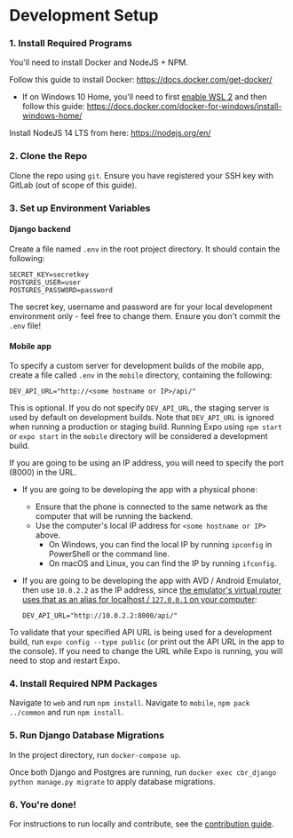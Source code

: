 # Development Setup

### 1. Install Required Programs

You'll need to install Docker and NodeJS + NPM.

Follow this guide to install Docker: https://docs.docker.com/get-docker/
- If on Windows 10 Home, you'll need to first [enable WSL 2](https://docs.microsoft.com/en-us/windows/wsl/install-win10) and then follow this guide: https://docs.docker.com/docker-for-windows/install-windows-home/

Install NodeJS 14 LTS from here: https://nodejs.org/en/

### 2. Clone the Repo

Clone the repo using `git`. Ensure you have registered your SSH key with GitLab (out of scope of this guide).

### 3. Set up Environment Variables

#### Django backend 

Create a file named `.env` in the root project directory. It should contain the following:

```
SECRET_KEY=secretkey
POSTGRES_USER=user
POSTGRES_PASSWORD=password
```

The secret key, username and password are for your local development environment only - feel free to change them. Ensure you don't commit the `.env` file!

#### Mobile app

To specify a custom server for development builds of the mobile app, create a file called `.env` in
the `mobile` directory, containing the following:

```
DEV_API_URL="http://<some hostname or IP>/api/"
```

This is optional. If you do not specify `DEV_API_URL`, the staging server is used by default on development builds. Note
that `DEV_API_URL` is ignored when running a production or staging build. Running Expo using `npm start` or `expo start`
in the `mobile` directory will be considered a development build.

If you are going to be using an IP address, you will need to specify the port (8000) in the URL.
* If you are going to be developing the app with a physical phone:
  * Ensure that the phone is connected to the same network as the computer that will be running the
    backend.
  * Use the computer's local IP address for `<some hostname or IP>` above.
    * On Windows, you can find the local IP by running `ipconfig` in PowerShell or the command line.
    * On macOS and Linux, you can find the IP by running `ifconfig`.
* If you are going to be developing the app with AVD / Android Emulator, then use `10.0.2.2` as the
  IP address, since
  [the emulator's virtual router uses that as an alias for localhost / `127.0.0.1` on your computer](https://developer.android.com/studio/run/emulator-networking#networkaddresses):

  ```
  DEV_API_URL="http://10.0.2.2:8000/api/"
  ```

To validate that your specified API URL is being used for a development build, run `expo config
--type public` (or print out the API URL in the app to the console). If you need to change the URL
while Expo is running, you will need to stop and restart Expo.

### 4. Install Required NPM Packages

Navigate to `web` and run `npm install`.
Navigate to `mobile`, `npm pack ../common` and run `npm install`.

### 5. Run Django Database Migrations

In the project directory, run `docker-compose up`.

Once both Django and Postgres are running, run `docker exec cbr_django python manage.py migrate` to apply database migrations.

### 6. You're done!

For instructions to run locally and contribute, see the [contribution guide](CONTRIBUTION.md).
